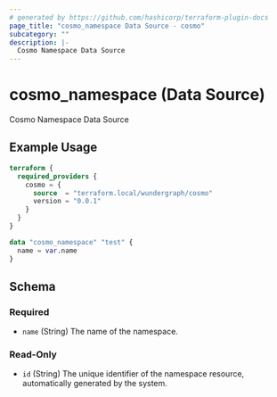 ```yaml
---
# generated by https://github.com/hashicorp/terraform-plugin-docs
page_title: "cosmo_namespace Data Source - cosmo"
subcategory: ""
description: |-
  Cosmo Namespace Data Source
---
```


# cosmo_namespace (Data Source)

Cosmo Namespace Data Source

## Example Usage

```terraform
terraform {
  required_providers {
    cosmo = {
      source  = "terraform.local/wundergraph/cosmo"
      version = "0.0.1"
    }
  }
}

data "cosmo_namespace" "test" {
  name = var.name
}
```

<!-- schema generated by tfplugindocs -->
## Schema

### Required

- `name` (String) The name of the namespace.

### Read-Only

- `id` (String) The unique identifier of the namespace resource, automatically generated by the system.
